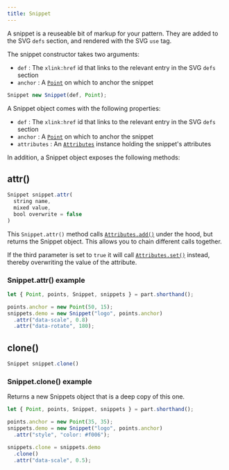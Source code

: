 ```yaml
---
title: Snippet
---
```


A snippet is a reuseable bit of markup for your pattern. They are added to the SVG `defs` section, and rendered with the SVG `use` tag.

The snippet constructor takes two arguments:

 - `def` : The `xlink:href` id that links to the relevant entry in the SVG `defs` section
 - `anchor` : A [`Point`](#point) on which to anchor the snippet

```js
Snippet new Snippet(def, Point);
```

A Snippet object comes with the following properties:

 - `def` : The `xlink:href` id that links to the relevant entry in the SVG `defs` section
 - `anchor` : A [`Point`](../point) on which to anchor the snippet
 - `attributes` : An [`Attributes`](../attributes) instance holding the snippet's attributes

In addition, a Snippet object exposes the following methods:

## attr()

```js
Snippet snippet.attr(
  string name, 
  mixed value, 
  bool overwrite = false
)
```

This `Snippet.attr()` method calls [`Attributes.add()`](./attributes#add) under the hood, but returns the Snippet object.  This allows you to chain different calls together.

If the third parameter is set to `true` it will call [`Attributes.set()`](./attributes#set) instead, thereby overwriting the value of the attribute.

### Snippet.attr() example

<Example part="snippet_attr" caption="An example of the Snippet.attr() method" />

```js
let { Point, points, Snippet, snippets } = part.shorthand();

points.anchor = new Point(50, 15);
snippets.demo = new Snippet("logo", points.anchor)
  .attr("data-scale", 0.8)
  .attr("data-rotate", 180);
```

## clone()

```js
Snippet snippet.clone()
```

### Snippet.clone() example

Returns a new Snippets object that is a deep copy of this one.

<Example part="snippet_clone" caption="An example of the Snippet.clone() method" />

```js
let { Point, points, Snippet, snippets } = part.shorthand();

points.anchor = new Point(35, 35);
snippets.demo = new Snippet("logo", points.anchor)
  .attr("style", "color: #f006");

snippets.clone = snippets.demo
  .clone()
  .attr("data-scale", 0.5);
```
